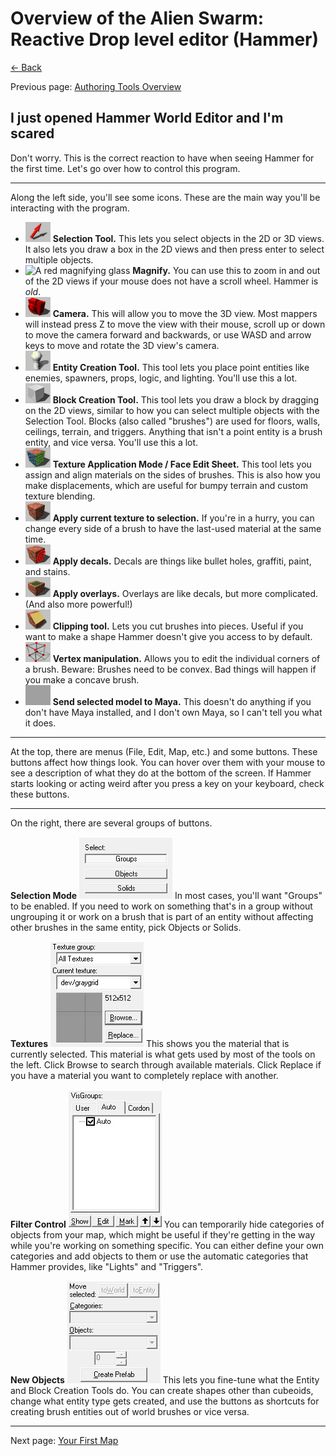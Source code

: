 # Overview of the Alien Swarm: Reactive Drop level editor (Hammer)

[&larr; Back](.)

Previous page: [Authoring Tools Overview](authoring-tools.html)

## I just opened Hammer World Editor and I'm scared

Don't worry. This is the correct reaction to have when seeing Hammer for the first time. Let's go over how to control this program.

---

Along the left side, you'll see some icons. These are the main way you'll be interacting with the program.

- ![A red computer mouse cursor](tool-select.png) **Selection Tool.** This lets you select objects in the 2D or 3D views. It also lets you draw a box in the 2D views and then press enter to select multiple objects.
- ![A red magnifying glass](tool-zoom.png) **Magnify.** You can use this to zoom in and out of the 2D views if your mouse does not have a scroll wheel. Hammer is *old*.
- ![A red compact camera](tool-camera.png) **Camera.** This will allow you to move the 3D view. Most mappers will instead press Z to move the view with their mouse, scroll up or down to move the camera forward and backwards, or use WASD and arrow keys to move and rotate the 3D view's camera.
- ![A white game piece pawn](tool-entity.png) **Entity Creation Tool.** This tool lets you place point entities like enemies, spawners, props, logic, and lighting. You'll use this a lot.
- ![A white cube](tool-block.png) **Block Creation Tool.** This tool lets you draw a block by dragging on the 2D views, similar to how you can select multiple objects with the Selection Tool. Blocks (also called "brushes") are used for floors, walls, ceilings, terrain, and triggers. Anything that isn't a point entity is a brush entity, and vice versa. You'll use this a lot.
- ![A cube with brown, blue, and green sides made of different materials](tool-face.png) **Texture Application Mode / Face Edit Sheet.** This tool lets you assign and align materials on the sides of brushes. This is also how you make displacements, which are useful for bumpy terrain and custom texture blending.
- ![A cube made of bricks](tool-texture.png) **Apply current texture to selection.** If you're in a hurry, you can change every side of a brush to have the last-used material at the same time.
- ![A cube made of bricks with a red bullseye on one side](tool-decal.png) **Apply decals.** Decals are things like bullet holes, graffiti, paint, and stains.
- ![A cube made of bricks with one side painted green](tool-overlay.png) **Apply overlays.** Overlays are like decals, but more complicated. (And also more powerful!)
- ![A cube made of bricks that has been sliced diagonally, revealing the yellow interior](tool-clip.png) **Clipping tool.** Lets you cut brushes into pieces. Useful if you want to make a shape Hammer doesn't give you access to by default.
- ![A wireframe of a cube with red vertices](tool-vertex.png) **Vertex manipulation.** Allows you to edit the individual corners of a brush. Beware: Brushes need to be convex. Bad things will happen if you make a concave brush.
- ![A blank image](tool-maya.png) **Send selected model to Maya.** This doesn't do anything if you don't have Maya installed, and I don't own Maya, so I can't tell you what it does.

---

At the top, there are menus (File, Edit, Map, etc.) and some buttons. These buttons affect how things look. You can hover over them with your mouse to see a description of what they do at the bottom of the screen. If Hammer starts looking or acting weird after you press a key on your keyboard, check these buttons.

---

On the right, there are several groups of buttons.

**Selection Mode**
![Select: Groups / Objects / Solids](side-select.png)
In most cases, you'll want "Groups" to be enabled. If you need to work on something that's in a group without ungrouping it or work on a brush that is part of an entity without affecting other brushes in the same entity, pick Objects or Solids.

**Textures**
![Current Texture / Browse / Replace](side-texture.png)
This shows you the material that is currently selected. This material is what gets used by most of the tools on the left. Click Browse to search through available materials. Click Replace if you have a material you want to completely replace with another.

**Filter Control**
![VisGroups: User / Auto / Cordon](side-visgroups.png)
You can temporarily hide categories of objects from your map, which might be useful if they're getting in the way while you're working on something specific. You can either define your own categories and add objects to them or use the automatic categories that Hammer provides, like "Lights" and "Triggers".

**New Objects**
![Move Selected to World / to Entity](side-objects.png)
This lets you fine-tune what the Entity and Block Creation Tools do. You can create shapes other than cubeoids, change what entity type gets created, and use the buttons as shortcuts for creating brush entities out of world brushes or vice versa.

---

Next page: [Your First Map](your-first-map.html)
